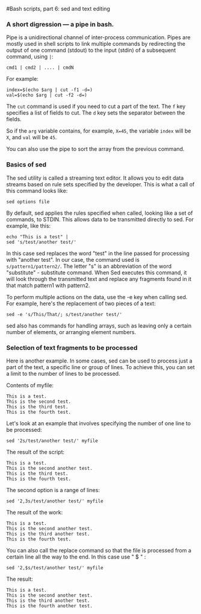 #Bash scripts, part 6: sed and text editing

### A short digression — a pipe in bash.

Pipe is a unidirectional channel of inter-process communication.
Pipes are mostly used in shell scripts to link multiple commands by redirecting the output of one command (stdout) to the input (stdin) of a subsequent command, using `|`:
```shell
cmd1 | cmd2 | .... | cmdN
```

For example:
```shell
index=$(echo $arg | cut -f1 -d=)
val=$(echo $arg | cut -f2 -d=)
```

The `cut` command is used if you need to cut a part of the text. The `f` key specifies a list of fields to cut. The `d` key sets the separator between the fields.

So if the `arg` variable contains, for example, `X=45`, the variable `index` will be `X`, and `val` will be `45`.

You can also use the pipe to sort the array from the previous command.

### Basics of sed

The sed utility is called a streaming text editor. It allows you to edit data streams based on rule sets specified by the developer. This is what a call of this command looks like:
```shell
sed options file
```

By default, sed applies the rules specified when called, looking like a set of commands, to STDIN. This allows data to be transmitted directly to sed. For example, like this:
```shell
echo "This is a test" |
sed 's/test/another test/'
```

In this case sed replaces the word "test" in the line passed for processing with "another test". In our case, the command used is `s/pattern1/pattern2/`. The letter "s" is an abbreviation of the word "substitute" - substitute command. When Sed executes this command, it will look through the transmitted text and replace any fragments found in it that match pattern1 with pattern2.

To perform multiple actions on the data, use the -e key when calling sed. For example, here's the replacement of two pieces of a text:
```shell
sed -e 's/This/That/; s/test/another test/'
```

sed also has commands for handling arrays, such as leaving only a certain number of elements, or arranging element numbers.

### Selection of text fragments to be processed

Here is another example. In some cases, sed can be used to process just a part of the text, a specific line or group of lines. To achieve this, you can set a limit to the number of lines to be processed.

Contents of myfile:
```
This is a test.
This is the second test.
This is the third test.
This is the fourth test.
```

Let's look at an example that involves specifying the number of one line to be processed:
```shell
sed '2s/test/another test/' myfile
```


The result of the script:
```
This is a test.
This is the second another test.
This is the third test.
This is the fourth test.
```

The second option is a range of lines:
```shell
sed '2,3s/test/another test/' myfile
```

The result of the work:
```
This is a test.
This is the second another test.
This is the third another test.
This is the fourth test.
```

You can also call the replace command so that the file is processed from a certain line all the way to the end.  In this case use " $ " :
```shell
sed '2,$s/test/another test/' myfile
```

The result:
```
This is a test.
This is the second another test.
This is the third another test.
This is the fourth another test.
```
